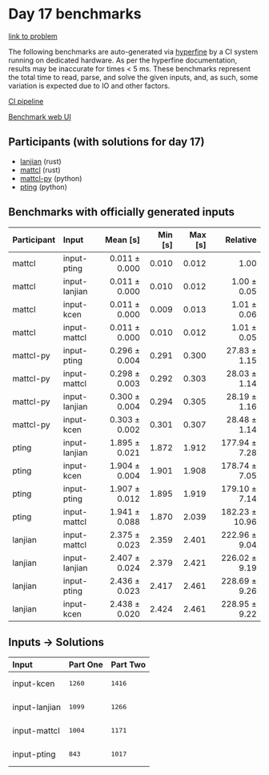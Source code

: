 # Day 17 benchmarks

[link to problem](https://adventofcode.com/2023/day/17)

The following benchmarks are auto-generated via
[hyperfine](https://github.com/sharkdp/hyperfine) by a CI system running on
dedicated hardware. As per the hyperfine documentation, results may be
inaccurate for times < 5 ms. These benchmarks represent the total time to read,
parse, and solve the given inputs, and, as such, some variation is expected due
to IO and other factors.

[CI pipeline](http://ci.papercode.net:8080/teams/main/pipelines/aoc2023)

[Benchmark web UI](https://aoc.ancalagon.black)


## Participants (with solutions for day 17)

- [lanjian](https://github.com/lanjian/aoc-2023) (rust)
- [mattcl](https://github.com/mattcl/aoc2023) (rust)
- [mattcl-py](https://github.com/mattcl/aoc2023-py) (python)
- [pting](https://github.com/pting/aoc2023) (python)


## Benchmarks with officially generated inputs

| Participant | Input | Mean [s] | Min [s] | Max [s] | Relative |
|:---|:---|---:|---:|---:|---:|
| mattcl | input-pting | 0.011 ± 0.000 | 0.010 | 0.012 | 1.00 |
| mattcl | input-lanjian | 0.011 ± 0.000 | 0.010 | 0.012 | 1.00 ± 0.05 |
| mattcl | input-kcen | 0.011 ± 0.000 | 0.009 | 0.013 | 1.01 ± 0.06 |
| mattcl | input-mattcl | 0.011 ± 0.000 | 0.010 | 0.012 | 1.01 ± 0.05 |
| mattcl-py | input-pting | 0.296 ± 0.004 | 0.291 | 0.300 | 27.83 ± 1.15 |
| mattcl-py | input-mattcl | 0.298 ± 0.003 | 0.292 | 0.303 | 28.03 ± 1.14 |
| mattcl-py | input-lanjian | 0.300 ± 0.004 | 0.294 | 0.305 | 28.19 ± 1.16 |
| mattcl-py | input-kcen | 0.303 ± 0.002 | 0.301 | 0.307 | 28.48 ± 1.14 |
| pting | input-lanjian | 1.895 ± 0.021 | 1.872 | 1.912 | 177.94 ± 7.28 |
| pting | input-kcen | 1.904 ± 0.004 | 1.901 | 1.908 | 178.74 ± 7.05 |
| pting | input-pting | 1.907 ± 0.012 | 1.895 | 1.919 | 179.10 ± 7.14 |
| pting | input-mattcl | 1.941 ± 0.088 | 1.870 | 2.039 | 182.23 ± 10.96 |
| lanjian | input-mattcl | 2.375 ± 0.023 | 2.359 | 2.401 | 222.96 ± 9.04 |
| lanjian | input-lanjian | 2.407 ± 0.024 | 2.379 | 2.421 | 226.02 ± 9.19 |
| lanjian | input-pting | 2.436 ± 0.023 | 2.417 | 2.461 | 228.69 ± 9.26 |
| lanjian | input-kcen | 2.438 ± 0.020 | 2.424 | 2.461 | 228.95 ± 9.22 |


## Inputs -> Solutions

| Input | Part One | Part Two |
|:---|:---|:---|
|input-kcen|<pre>1260</pre>|<pre>1416</pre>|
|input-lanjian|<pre>1099</pre>|<pre>1266</pre>|
|input-mattcl|<pre>1004</pre>|<pre>1171</pre>|
|input-pting|<pre>843</pre>|<pre>1017</pre>|
